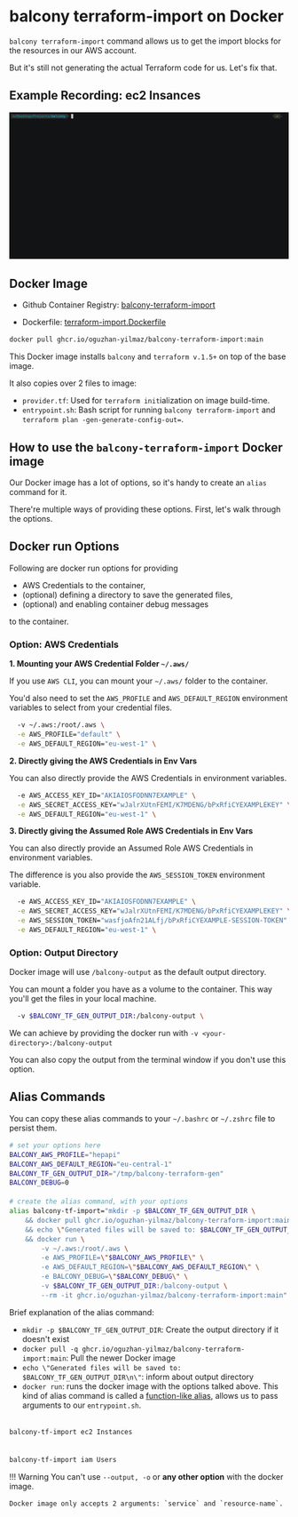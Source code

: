 # balcony terraform-import on Docker


`balcony terraform-import` command allows us to get the import blocks for the resources in our AWS account.

But it's still not generating the actual Terraform code for us. Let's fix that.

## Example Recording: ec2 Insances
![](https://raw.githubusercontent.com/oguzhan-yilmaz/balcony-assets/main/gifs/docker-gen-tf-code-ec2-insances-example.gif)

## Docker Image

- Github Container Registry: [balcony-terraform-import](https://github.com/oguzhan-yilmaz/balcony/pkgs/container/balcony-terraform-import)

- Dockerfile: [terraform-import.Dockerfile](https://github.com/oguzhan-yilmaz/balcony/blob/main/dockerfiles/terraform-import.Dockerfile)

```bash title="Pull the balcony-terraform-import image"
docker pull ghcr.io/oguzhan-yilmaz/balcony-terraform-import:main
```

This Docker image installs `balcony` and `terraform v.1.5+` on top of the base image.

It also copies over 2 files to image:
- `provider.tf`: Used for `terraform init`ialization on image build-time.
- `entrypoint.sh`: Bash script for running `balcony terraform-import` and `terraform plan -gen-generate-config-out=`.



## How to use the `balcony-terraform-import` Docker image

Our Docker image has a lot of options, so it's handy to create an `alias` command for it.

There're multiple ways of providing these options. First, let's walk through the options.

## Docker run Options

Following are docker run options for providing 

- AWS Credentials to the container,
- (optional) defining a directory to save the generated files,
- (optional) and enabling container debug messages

to the container.

### Option: AWS Credentials


**1. Mounting your AWS Credential Folder `~/.aws/`**

If you use `AWS CLI`, you can mount your `~/.aws/` folder to the container.

You'd also need to set the `AWS_PROFILE` and `AWS_DEFAULT_REGION` environment variables to select from your credential files.


```bash title="Docker options for mounting ~/.aws/ folder to container"
  -v ~/.aws:/root/.aws \
  -e AWS_PROFILE="default" \
  -e AWS_DEFAULT_REGION="eu-west-1" \
```

**2. Directly giving the AWS Credentials in Env Vars**

You can also directly provide the AWS Credentials in environment variables.

```bash title="AWS Credentials in Environment Variables"
  -e AWS_ACCESS_KEY_ID="AKIAIOSFODNN7EXAMPLE" \
  -e AWS_SECRET_ACCESS_KEY="wJalrXUtnFEMI/K7MDENG/bPxRfiCYEXAMPLEKEY" \
  -e AWS_DEFAULT_REGION="eu-west-1" \
```

**3. Directly giving the Assumed Role AWS Credentials in Env Vars**

You can also directly provide an Assumed Role AWS Credentials in environment variables.

The difference is you also provide the `AWS_SESSION_TOKEN` environment variable.

```bash title="AWS Credentials in Environment Variables"
  -e AWS_ACCESS_KEY_ID="AKIAIOSFODNN7EXAMPLE" \
  -e AWS_SECRET_ACCESS_KEY="wJalrXUtnFEMI/K7MDENG/bPxRfiCYEXAMPLEKEY" \
  -e AWS_SESSION_TOKEN="wasfjoAfn21ALfj/bPxRfiCYEXAMPLE-SESSION-TOKEN" \
  -e AWS_DEFAULT_REGION="eu-west-1" \
```

### Option: Output Directory

Docker image will use `/balcony-output` as the default output directory. 

You can mount a folder you have as a volume to the container. This way you'll get the files in your local machine.

```bash
  -v $BALCONY_TF_GEN_OUTPUT_DIR:/balcony-output \
```
We can achieve by providing the docker run with `-v <your-directory>:/balcony-output`

You can also copy the output from the terminal window if you don't use this option.

## Alias Commands

You can copy these alias commands to your `~/.bashrc` or `~/.zshrc` file to persist them.

```bash title="Alias with ~.aws/ folder mounted"
# set your options here
BALCONY_AWS_PROFILE="hepapi"
BALCONY_AWS_DEFAULT_REGION="eu-central-1"
BALCONY_TF_GEN_OUTPUT_DIR="/tmp/balcony-terraform-gen"
BALCONY_DEBUG=0

# create the alias command, with your options
alias balcony-tf-import="mkdir -p $BALCONY_TF_GEN_OUTPUT_DIR \
    && docker pull ghcr.io/oguzhan-yilmaz/balcony-terraform-import:main \
    && echo \"Generated files will be saved to: $BALCONY_TF_GEN_OUTPUT_DIR\n\" \
    && docker run \
        -v ~/.aws:/root/.aws \
        -e AWS_PROFILE=\"$BALCONY_AWS_PROFILE\" \
        -e AWS_DEFAULT_REGION=\"$BALCONY_AWS_DEFAULT_REGION\" \
        -e BALCONY_DEBUG=\"$BALCONY_DEBUG\" \
        -v $BALCONY_TF_GEN_OUTPUT_DIR:/balcony-output \
        --rm -it ghcr.io/oguzhan-yilmaz/balcony-terraform-import:main"
```

Brief explanation of the alias command:

- `mkdir -p $BALCONY_TF_GEN_OUTPUT_DIR`: Create the output directory if it doesn't exist
- `docker pull -q ghcr.io/oguzhan-yilmaz/balcony-terraform-import:main`: Pull the newer Docker image 
-  `echo \"Generated files will be saved to: $BALCONY_TF_GEN_OUTPUT_DIR\n\"`: inform about output directory
- `docker run`: runs the docker image with the options talked above. This kind of alias command is called a [function-like alias](https://unix.stackexchange.com/a/330002), allows us to pass arguments to our `entrypoint.sh`.


```bash title="Running the 'balcony-tf-import' alias"

balcony-tf-import ec2 Instances


balcony-tf-import iam Users
```


!!! Warning
    You can't use `--output, -o` or **any other option** with the docker image. 

    Docker image only accepts 2 arguments: `service` and `resource-name`.

